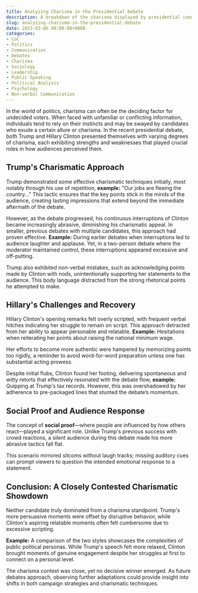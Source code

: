 ```yaml
---
title: Analyzing Charisma in the Presidential Debate
description: A breakdown of the charisma displayed by presidential candidates during the first presidential debate
slug: analyzing-charisma-in-the-presidential-debate
date: 2023-03-06 00:00:00+0000
categories:
- CoC
- Politics
- Communication
- Debates
- Charisma
- Sociology
- Leadership
- Public Speaking
- Political Analysis
- Psychology
- Non-verbal Communication
---
```


In the world of politics, charisma can often be the deciding factor for undecided voters. When faced with unfamiliar or conflicting information, individuals tend to rely on their instincts and may be swayed by candidates who exude a certain allure or charisma. In the recent presidential debate, both Trump and Hillary Clinton presented themselves with varying degrees of charisma, each exhibiting strengths and weaknesses that played crucial roles in how audiences perceived them.

## Trump's Charismatic Approach

Trump demonstrated some effective charismatic techniques initially, most notably through his use of repetition, **example:** "Our jobs are fleeing the country..." This tactic ensures that the key points stick in the minds of the audience, creating lasting impressions that extend beyond the immediate aftermath of the debate.

However, as the debate progressed, his continuous interruptions of Clinton became increasingly abrasive, diminishing his charismatic appeal. In smaller, previous debates with multiple candidates, this approach had proven effective. **Example:** During earlier debates when interruptions led to audience laughter and applause. Yet, in a two-person debate where the moderator maintained control, these interruptions appeared excessive and off-putting.

Trump also exhibited non-verbal mistakes, such as acknowledging points made by Clinton with nods, unintentionally supporting her statements to the audience. This body language distracted from the strong rhetorical points he attempted to make.

## Hillary's Challenges and Recovery

Hillary Clinton's opening remarks felt overly scripted, with frequent verbal hitches indicating her struggle to remain on script. This approach detracted from her ability to appear personable and relatable. **Example:** Hesitations when reiterating her points about raising the national minimum wage.

Her efforts to become more authentic were hampered by memorizing points too rigidly, a reminder to avoid word-for-word preparation unless one has substantial acting prowess.

Despite initial flubs, Clinton found her footing, delivering spontaneous and witty retorts that effectively resonated with the debate flow, **example:** Quipping at Trump's tax records. However, this was overshadowed by her adherence to pre-packaged lines that stunted the debate’s momentum.

## Social Proof and Audience Response

The concept of **social proof**—where people are influenced by how others react—played a significant role. Unlike Trump's previous success with crowd reactions, a silent audience during this debate made his more abrasive tactics fall flat.

This scenario mirrored sitcoms without laugh tracks; missing auditory cues can prompt viewers to question the intended emotional response to a statement.

## Conclusion: A Closely Contested Charismatic Showdown

Neither candidate truly dominated from a charisma standpoint. Trump's more persuasive moments were offset by disruptive behavior, while Clinton's aspiring relatable moments often felt cumbersome due to excessive scripting.

**Example:** A comparison of the two styles showcases the complexities of public political personas. While Trump's speech felt more relaxed, Clinton brought moments of genuine engagement despite her struggles at first to connect on a personal level.

The charisma contest was close, yet no decisive winner emerged. As future debates approach, observing further adaptations could provide insight into shifts in both campaign strategies and charismatic techniques.
